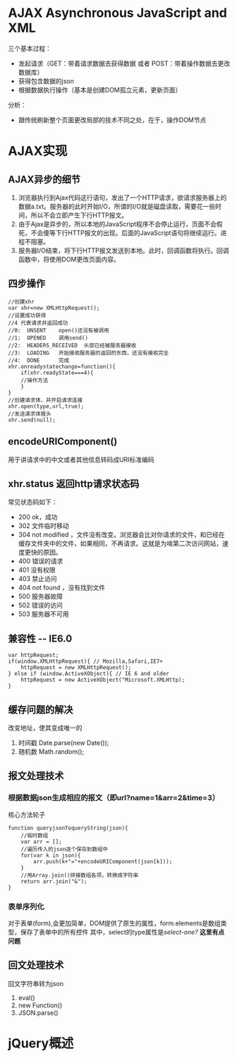 # AJAX Asynchronous JavaScript and XML
三个基本过程：
- 发起请求（GET：带着请求数据去获得数据 或者 POST：带着操作数据去更改数据库）
- 获得包含数据的json
- 根据数据执行操作（基本是创建DOM孤立元素，更新页面）

分析：
- 跟传统刷新整个页面更改局部的技术不同之处，在于，操作DOM节点

# AJAX实现
## AJAX异步的细节
1. 浏览器执行到Ajax代码这行语句，发出了一个HTTP请求，欲请求服务器上的数据a.txt。服务器的此时开始I/O，所谓的I/O就是磁盘读取，需要花一些时间，所以不会立即产生下行HTTP报文。
2. 由于Ajax是异步的，所以本地的JavaScript程序不会停止运行，页面不会假死，不会傻等下行HTTP报文的出现。后面的JavaScript语句将继续运行。进程不阻塞。
3. 服务器I/O结束，将下行HTTP报文发送到本地。此时，回调函数将执行。回调函数中，将使用DOM更改页面内容。

## 四步操作
```
//创建xhr
var xhr=new XMLHttpRequest();
//设置成功获得
//4 代表请求并返回成功
//0:  UNSENT 	open()还没有被调用
//1:  OPENED	调用send()
//2:  HEADERS_RECEIVED 	头部已经被服务器接收
//3:  LOADING	开始接收服务器的返回的东西，还没有接收完全
//4:  DONE		完成
xhr.onreadystatechange=function(){
    if(xhr.readyState===4){
    //操作方法
    }
}
//创建请求体，并开启请求连接
xhr.open(type,url,true);
//发送请求体报头
xhr.send(null);
```

## encodeURIComponent()
用于讲请求中的中文或者其他信息转码成URI标准编码

## xhr.status 返回http请求状态码
常见状态码如下：
- 200		ok，成功
- 302 	文件临时移动
- 304 	not modified ，文件没有改变。浏览器会比对你请求的文件，和已经在缓存文件夹中的文件，如果相同，不再请求。这就是为啥第二次访问网站，速度更快的原因。
- 400		错误的请求
- 401 	没有权限
- 403 	禁止访问
- 404		not found	，没有找到文件
- 500		服务器故障
- 502 	错误的访问
- 503 	服务器不可用

## 兼容性 -- IE6.0
```
var httpRequest;
if(window.XMLHttpRequest){ // Mozilla,Safari,IE7+
    httpRequest = new XMLHttpRequest();
} else if (window.ActiveXObject){ // IE 6 and older
    httpRequest = new ActiveXObject("Microsoft.XMLHttp);
}
```
## 缓存问题的解决
改变地址，使其变成唯一的
1. 时间戳  Date.parse(new Date());
2. 随机数  Math.random();

## 报文处理技术
### 根据数据json生成相应的报文（即url?name=1&arr=2&time=3）
核心方法轮子
```
function queryjsonToqueryString(json){
    //临时数组
    var arr = [];
    //遍历传入的json逐个保存到数组中
    for(var k in json){
        arr.push(k+"="+encodeURIComponent(json[k]));
    }
    //用Array.join()拼接数组各项，转换成字符串
    return arr.join("&");
}
```
### 表单序列化
对于表单(form),会更加简单，DOM提供了原生的属性，form.elements是数组类型，保存了表单中的所有控件
其中，select的type属性是*select-one?* **这里有点问题**


## 回文处理技术
回文字符串转为json
1. eval()
2. new Function()
3. JSON.parse()


# jQuery概述